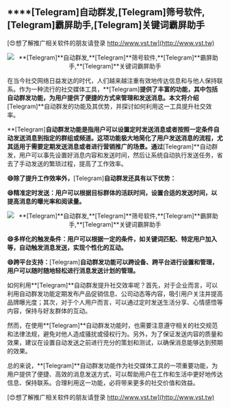 ## ****[Telegram]**自动群发,**[Telegram]**筛号软件,**[Telegram]**霸屏助手,**[Telegram]**关键词霸屏助手**

[😍想了解推广相关软件的朋友请登录 http://www.vst.tw](http://www.vst.tw)

 <center><img src="https://vst.tw/MP4/tuiguang/png/7.png" alt="**[Telegram]**自动群发,**[Telegram]**筛号软件,**[Telegram]**霸屏助手,**[Telegram]**关键词霸屏助手"></center>

在当今社交网络日益发达的时代，人们越来越注重有效地传达信息和与他人保持联系。作为一种流行的社交媒体工具，**[Telegram]**提供了丰富的功能，其中包括自动群发功能，为用户提供了便捷的方式来管理和发送消息。本文将介绍**[Telegram]**自动群发的功能及其优势，并探讨如何利用这一工具提升社交效率。

**[Telegram]**自动群发功能是指用户可以设置定时发送消息或者按照一定条件自动发送消息到指定的群组或频道。这项功能极大地简化了用户发送消息的流程，尤其适用于需要定期发送消息或者进行营销推广的场景。通过**[Telegram]**自动群发，用户可以事先设置好消息内容和发送时间，然后让系统自动执行发送任务，省去了手动发送的繁琐过程，提高了工作效率。

**😄除了提升工作效率外，**[Telegram]**自动群发还具有以下优势：**

**😄精准定时发送：用户可以根据目标群体的活跃时间，设置合适的发送时间，以提高消息的曝光率和阅读量。**

 <center><img src="https://vst.tw/MP4/tuiguang/png/3.png" alt="**[Telegram]**自动群发,**[Telegram]**筛号软件,**[Telegram]**霸屏助手,**[Telegram]**关键词霸屏助手"></center>

**😄多样化的触发条件：用户可以根据一定的条件，如关键词匹配、特定用户加入等，自动触发消息发送，实现个性化的互动。**

**😄跨平台支持：**[Telegram]**自动群发功能可以跨设备、跨平台进行设置和管理，用户可以随时随地轻松进行消息发送计划的管理。**

如何利用**[Telegram]**自动群发提升社交效率呢？首先，对于企业而言，可以利用自动群发功能定期发布产品促销信息、公司动态等内容，吸引用户关注并提高品牌曝光度；其次，对于个人用户而言，可以通过定时发送生活分享、心情感悟等内容，保持与好友群体的互动。

然而，在使用**[Telegram]**自动群发功能时，也需要注意遵守相关的社交规范和法律法规，避免对他人造成骚扰或侵权行为。另外，为了保证发送内容的质量和效果，建议在设置自动发送之前进行充分的策划和测试，以确保消息能够达到预期的效果。

总的来说，**[Telegram]**自动群发功能作为社交媒体工具的一项重要功能，为用户提供了便捷、高效的消息发送方式，可以帮助用户在工作和生活中更好地传达信息、保持联系。合理利用这一功能，必将带来更多的社交价值和效益。

[😍想了解推广相关软件的朋友请登录 http://www.vst.tw](http://www.vst.tw)



